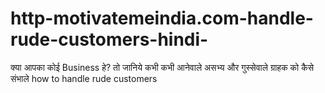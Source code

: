 # http-motivatemeindia.com-handle-rude-customers-hindi-
क्या आपका कोई Business हे? तो जानिये कभी कभी आनेवाले असभ्य और गुस्सेवाले ग्राहक को कैसे संभाले how to handle rude customers
